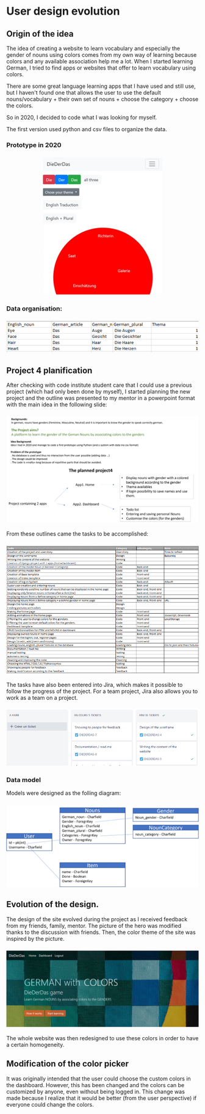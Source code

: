 # User design evolution

## Origin of the idea
The idea of creating a website to learn vocabulary and especially the gender of nouns using colors comes from my own way of learning because colors and any available association help me a lot. When I started learning German, I tried to find apps or websites that offer to learn vocabulary using colors.

There are some great language learning apps that I have used and still use, but I haven't found one that allows the user to use the default nouns/vocabulary + their own set of nouns + choose the category + choose the colors.

So in 2020, I decided to code what I was looking for myself. 

The first version used python and csv files to organize the data.

### Prototype in 2020
<h3 align="center"><img src="static/images/readme/DieDerDas.jpg"></h3>

### Data organisation:
<h3 align="center"><img src="static/images/readme/csv-with-data-2020.png"></h3>

## Project 4 planification
After checking with code institute student care that I could use a previous project (which had only been done by myself), I started planning the new project and the outline was presented to my mentor in a powerpoint format with the main idea in the following slide:
<h3 align="center"><img src="static/images/readme/early-planning-project4.png"></h3>

From these outlines came the tasks to be accomplished:
<h3 align="center"><img src="static/images/readme/tasks-project.png"></h3>

The tasks have also been entered into Jira, which makes it possible to follow the progress of the project. For a team project, Jira also allows you to work as a team on a project. 
<h3 align="center"><img src="static/images/readme/Jira-taks.png"></h3>

### Data model
Models were designed as the folling diagram:
<h3 align="center"><img src="static/images/readme/Diagram-models.png"></h3>

## Evolution of the design.
The design of the site evolved during the project as I received feedback from my friends, family, mentor. The picture of the hero was modified thanks to the discussion with friends. Then, the color theme of the site was inspired by the picture.
<h3 align="center"><img src="static/images/readme/Hero-section.png"></h3>

The whole website was then redesigned to use these colors in order to have a certain homogeneity.

## Modification of the color picker
It was originally intended that the user could choose the custom colors in the dashboard. 
However, this has been changed and the colors can be customized by anyone, even without being logged in. This change was made because I realize that it would be better (from the user perspective) if everyone could change the colors.

